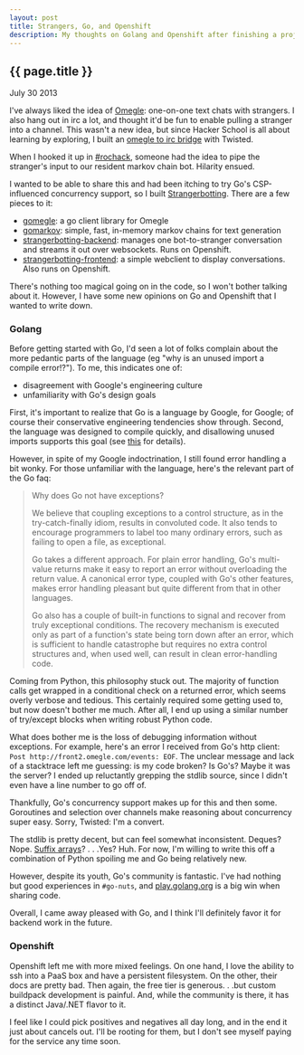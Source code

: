 ```yaml
---
layout: post
title: Strangers, Go, and Openshift
description: My thoughts on Golang and Openshift after finishing a project.
---
```


{{ page.title }}
----------------

<p class="meta">July 30 2013</p>

I've always liked the idea of [Omegle](http://omegle.com): one-on-one text chats with strangers.
I also hang out in irc a lot, and thought it'd be fun to enable pulling a stranger into a channel.
This wasn't a new idea, but since Hacker School is all about learning by exploring,
I built an [omegle to irc bridge](https://github.com/simon-weber/omegle-to-irc) with Twisted.

When I hooked it up in [#rochack](http://rochack.org/),
someone had the idea to pipe the stranger's input to our resident markov chain bot.
Hilarity ensued.

I wanted to be able to share this and had been itching to try Go's CSP-influenced concurrency support,
so I built [Strangerbotting](http://strangerbotting-simonmweber.rhcloud.com).
There are a few pieces to it:
* [gomegle](https://github.com/simon-weber/gomegle): a go client library for Omegle
* [gomarkov](https://github.com/simon-weber/gomarkov): simple, fast, in-memory markov chains for text generation
* [strangerbotting-backend](https://github.com/simon-weber/strangerbotting-backend): manages one bot-to-stranger conversation and streams it out over websockets. Runs on Openshift.
* [strangerbotting-frontend](https://github.com/simon-weber/strangerbotting-frontend): a simple webclient to display conversations. Also runs on Openshift.

There's nothing too magical going on in the code, so I won't bother talking about it.
However, I have some new opinions on Go and Openshift that I wanted to write down.

### Golang

Before getting started with Go, I'd seen a lot of folks complain about the more pedantic parts of the language
(eg "why is an unused import a compile error!?").
To me, this indicates one of:
* disagreement with Google's engineering culture
* unfamiliarity with Go's design goals

First, it's important to realize that Go is a language by Google, for Google;
of course their conservative engineering tendencies show through.
Second, the language was designed to compile quickly, and disallowing unused imports supports this goal
(see [this](http://talks.golang.org/2012/splash.article#TOC_7.) for details). 

However, in spite of my Google indoctrination, I still found error handling a bit wonky.
For those unfamiliar with the language, here's the relevant part of the Go faq:

<blockquote>
<p>
Why does Go not have exceptions?
</p>

<p>
We believe that coupling exceptions to a control structure, as in the try-catch-finally idiom, results in convoluted code.
It also tends to encourage programmers to label too many ordinary errors, such as failing to open a file, as exceptional.
</p>

<p>
Go takes a different approach.
For plain error handling, Go's multi-value returns make it easy to report an error without overloading the return value.
A canonical error type, coupled with Go's other features, makes error handling pleasant but quite different from that in other languages.
</p>

<p>
Go also has a couple of built-in functions to signal and recover from truly exceptional conditions.
The recovery mechanism is executed only as part of a function's state being torn down after an error, which is sufficient to handle catastrophe but requires no extra control structures and, when used well, can result in clean error-handling code.
</p>
</blockquote>

Coming from Python, this philosophy stuck out.
The majority of function calls get wrapped in a conditional check on a returned error, which seems overly verbose and tedious.
This certainly required some getting used to, but now doesn't bother me much.
After all, I end up using a similar number of try/except blocks when writing robust Python code.

What does bother me is the loss of debugging information without exceptions.
For example, here's an error I received from Go's http client: `Post http://front2.omegle.com/events: EOF`.
The unclear message and lack of a stacktrace left me guessing: is my code broken?
Is Go's?
Maybe it was the server?
I ended up reluctantly grepping the stdlib source, since I didn't even have a line number to go off of.

Thankfully, Go's concurrency support makes up for this and then some.
Goroutines and selection over channels make reasoning about concurrency super easy.
Sorry, Twisted: I'm a convert.

The stdlib is pretty decent, but can feel somewhat inconsistent.
Deques?
Nope.
[Suffix arrays](http://golang.org/pkg/index/suffixarray/)?
. . .Yes? Huh.
For now, I'm willing to write this off a combination of Python spoiling me and Go being relatively new.

However, despite its youth, Go's community is fantastic.
I've had nothing but good experiences in `#go-nuts`, and [play.golang.org](http://play.golang.org) is a big win when sharing code.

Overall, I came away pleased with Go, and I think I'll definitely favor it for backend work in the future.

### Openshift

Openshift left me with more mixed feelings.
On one hand, I love the ability to ssh into a PaaS box and have a persistent filesystem.
On the other, their docs are pretty bad.
Then again, the free tier is generous. . .but custom buildpack development is painful.
And, while the community is there, it has a distinct Java/.NET flavor to it.

I feel like I could pick positives and negatives all day long, and in the end it just about cancels out.
I'll be rooting for them, but I don't see myself paying for the service any time soon.

